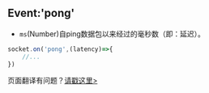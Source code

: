 ## Event:'pong'

- `ms`(Number)自ping数据包以来经过的毫秒数（即：延迟）。

```js
socket.on('pong',(latency)=>{
    //...
})
```

页面翻译有问题？[请戳这里>](https://github.com/veaba/socket.io-docs)